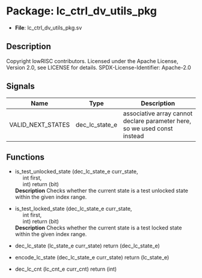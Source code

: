 # Package: lc_ctrl_dv_utils_pkg

- **File**: lc_ctrl_dv_utils_pkg.sv
## Description

 Copyright lowRISC contributors.
 Licensed under the Apache License, Version 2.0, see LICENSE for details.
 SPDX-License-Identifier: Apache-2.0


## Signals

| Name              | Type           | Description                                                                 |
| ----------------- | -------------- | --------------------------------------------------------------------------- |
| VALID_NEXT_STATES | dec_lc_state_e |  associative array cannot declare parameter here, so we used const instead  |
## Functions
- is_test_unlocked_state <font id="function_arguments">(dec_lc_state_e curr_state,<br><span style="padding-left:20px"> int first,<br><span style="padding-left:20px"> int)</font> <font id="function_return">return (bit)</font>
</br>**Description**
 Checks whether the current state is a test unlocked state within the given index range.

- is_test_locked_state <font id="function_arguments">(dec_lc_state_e curr_state,<br><span style="padding-left:20px"> int first,<br><span style="padding-left:20px"> int)</font> <font id="function_return">return (bit)</font>
</br>**Description**
 Checks whether the current state is a test locked state within the given index range.

- dec_lc_state <font id="function_arguments">(lc_state_e curr_state)</font> <font id="function_return">return (dec_lc_state_e)</font>
- encode_lc_state <font id="function_arguments">(dec_lc_state_e curr_state)</font> <font id="function_return">return (lc_state_e)</font>
- dec_lc_cnt <font id="function_arguments">(lc_cnt_e curr_cnt)</font> <font id="function_return">return (int)</font>

